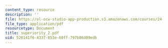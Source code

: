 ```yaml
---
content_type: resource
description: ''
file: https://ol-ocw-studio-app-production.s3.amazonaws.com/courses/24-952-advanced-syntax-spring-2007/526141f64337853e60ff797b86d09edb_superiority_2.pdf
file_type: application/pdf
resourcetype: Document
title: superiority_2.pdf
uid: 526141f6-4337-853e-60ff-797b86d09edb
---
```

